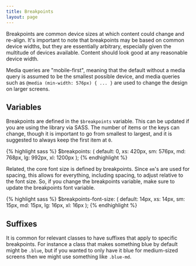 ```yaml
---
title: Breakpoints
layout: page
---
```


Breakpoints are common device sizes at which content could change and re-align.  It's important to note that breakpoints may be based on common device widths, but they are essentially arbitrary, especially given the multitude of devices available.  Content should look good at any reasonable device width.

Media queries are "mobile-first", meaning that the default without a media query is assumed to be the smallest possible device, and media queries such as `@media (min-width: 576px) { ... }` are used to change the design on larger screens.

## Variables

Breakpoints are defined in the `$breakpoints` variable.  This can be updated if you are using the library via SASS.  The number of items or the keys can change, though it is important to go from smallest to largest, and it is suggested to always keep the first item at `0`.

{% highlight sass %}
$breakpoints: (
  default: 0,
  xs: 420px,
  sm: 576px,
  md: 768px,
  lg: 992px,
  xl: 1200px
);
{% endhighlight %}

Related, the core font size is defined by breakpoints.  Since `em`'s are used for spacing, this allows for everything, including spacing, to adjust relative to the font size.  So, if you change the breakpoints variable, make sure to update the breakpoints font variable.

{% highlight sass %}
$breakpoints-font-size: (
  default: 14px,
  xs: 14px,
  sm: 15px,
  md: 15px,
  lg: 16px,
  xl: 16px
);
{% endhighlight %}

## Suffixes

It is common for relevant classes to have suffixes that apply to specific breakpoints.  For instance a class that makes something blue by default might be `.blue`, but if you wanted to only have it blue for medium-sized screens then we might use something like `.blue-md`.
